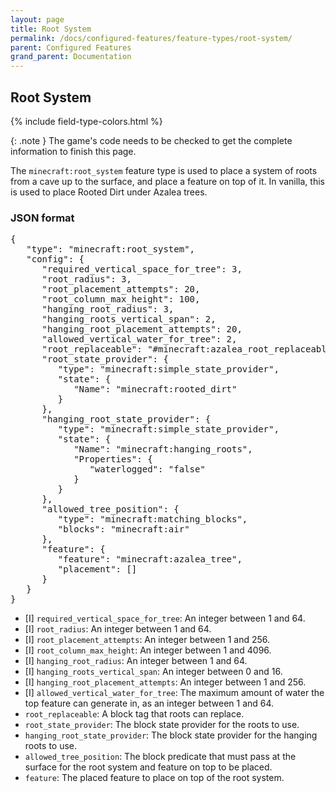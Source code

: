 ```yaml
---
layout: page
title: Root System
permalink: /docs/configured-features/feature-types/root-system/
parent: Configured Features
grand_parent: Documentation
---
```


## Root System

<head>
    {% include field-type-colors.html %}
</head>

{: .note }
The game's code needs to be checked to get the complete information to finish this page.

The `minecraft:root_system` feature type is used to place a system of roots from a cave up to the surface, and place a feature on top of it. In vanilla, this is used to place Rooted Dirt under Azalea trees.

### JSON format

<pre>
{
   "type": "minecraft:root_system",
   "config": {
      "required_vertical_space_for_tree": 3,
      "root_radius": 3,
      "root_placement_attempts": 20,
      "root_column_max_height": 100,
      "hanging_root_radius": 3,
      "hanging_roots_vertical_span": 2,
      "hanging_root_placement_attempts": 20,
      "allowed_vertical_water_for_tree": 2,
      "root_replaceable": "#minecraft:azalea_root_replaceable",
      "root_state_provider": {
         "type": "minecraft:simple_state_provider",
         "state": {
            "Name": "minecraft:rooted_dirt"
         }
      },
      "hanging_root_state_provider": {
         "type": "minecraft:simple_state_provider",
         "state": {
            "Name": "minecraft:hanging_roots",
            "Properties": {
               "waterlogged": "false"
            }
         }
      },
      "allowed_tree_position": {
         "type": "minecraft:matching_blocks",
         "blocks": "minecraft:air"
      },
      "feature": {
         "feature": "minecraft:azalea_tree",
         "placement": []
      }
   }
}
</pre>

* <span int>[I]</span> `required_vertical_space_for_tree`: An integer between 1 and 64.
* <span int>[I]</span> `root_radius`: An integer between 1 and 64.
* <span int>[I]</span> `root_placement_attempts`: An integer between 1 and 256.
* <span int>[I]</span> `root_column_max_height`: An integer between 1 and 4096.
* <span int>[I]</span> `hanging_root_radius`: An integer between 1 and 64.
* <span int>[I]</span> `hanging_roots_vertical_span`: An integer between 0 and 16.
* <span int>[I]</span> `hanging_root_placement_attempts`: An integer between 1 and 256.
* <span int>[I]</span> `allowed_vertical_water_for_tree`: The maximum amount of water the top feature can generate in, as an integer between 1 and 64.
* `root_replaceable`: A block tag that roots can replace.
* `root_state_provider`: The block state provider for the roots to use.
* `hanging_root_state_provider`: The block state provider for the hanging roots to use.
* `allowed_tree_position`: The block predicate that must pass at the surface for the root system and feature on top to be placed.
* `feature`: The placed feature to place on top of the root system.